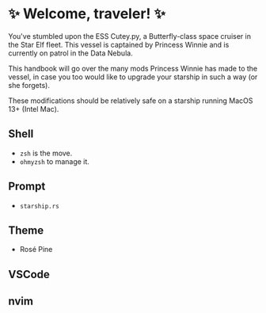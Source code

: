 # ✨ Welcome, traveler! ✨

You've stumbled upon the ESS Cutey.py, a Butterfly-class space cruiser in the Star Elf fleet. This vessel is captained by Princess Winnie and is currently on patrol in the Data Nebula.

This handbook will go over the many mods Princess Winnie has made to the vessel, in case you too would like to upgrade your starship in such a way (or she forgets).

These modifications should be relatively safe on a starship running MacOS 13+ (Intel Mac).

## Shell

- `zsh` is the move.
- `ohmyzsh` to manage it.

## Prompt

- `starship.rs`

## Theme

- Rosé Pine

## VSCode

## nvim
